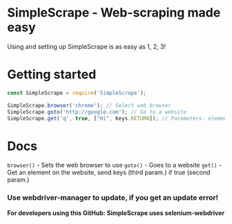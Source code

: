 # SimpleScrape - Web-scraping made easy
Using and setting up SimpleScrape is as easy as 1, 2, 3!

# Getting started
```js
const SimpleScrape = require('SimpleScrape');

SimpleScrape.browser('chrome'); // Select web browser
SimpleScrape.goto('http://google.com'); // Go to a website
SimpleScrape.get('q', true, ["Hi", Keys.RETURN]); // Parameters: element, send keys?, keys to send
```

# Docs
`browser()` - Sets the web browser to use
`goto()` - Goes to a website
`get()` - Get an element on the website, send keys (third param.) if true (second param.)

### Use webdriver-manager to update, if you get an update error!

**For developers using this GitHub: SimpleScrape uses selenium-webdriver**
